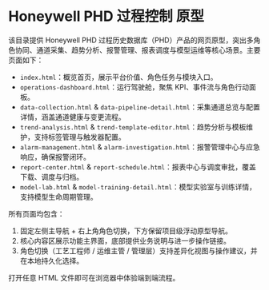# Honeywell PHD 过程控制 原型

该目录提供 Honeywell PHD 过程历史数据库（PHD）产品的网页原型，突出多角色协同、通道采集、趋势分析、报警管理、报表调度与模型运维等核心场景。主要页面如下：

- `index.html`：概览首页，展示平台价值、角色任务与模块入口。
- `operations-dashboard.html`：运行驾驶舱，聚焦 KPI、事件流与角色行动面板。
- `data-collection.html` & `data-pipeline-detail.html`：采集通道总览与配置详情，涵盖通道健康与变更流程。
- `trend-analysis.html` & `trend-template-editor.html`：趋势分析与模板维护，支持标签管理与触发器配置。
- `alarm-management.html` & `alarm-investigation.html`：报警管理中心与应急响应，确保报警闭环。
- `report-center.html` & `report-schedule.html`：报表中心与调度审批，覆盖下载、调度与归档。
- `model-lab.html` & `model-training-detail.html`：模型实验室与训练详情，支持模型生命周期管理。

所有页面均包含：

1. 固定左侧主导航 + 右上角角色切换，下方保留项目级浮动原型导航。
2. 核心内容区展示功能主界面，底部提供业务说明与进一步操作链接。
3. 角色切换（工艺工程师 / 运维主管 / 管理层）支持差异化视图与操作建议，并在本地持久化选择。

打开任意 HTML 文件即可在浏览器中体验端到端流程。
